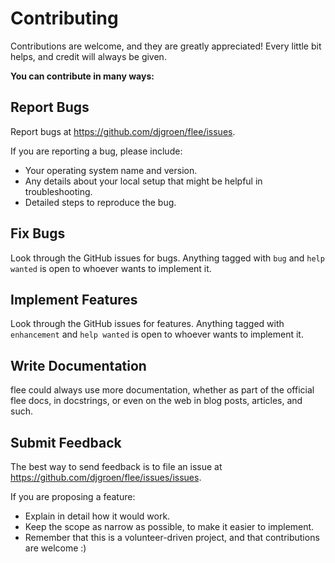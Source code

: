 # **Contributing**

Contributions are welcome, and they are greatly appreciated! Every little bit helps, and credit will always be given.

**You can contribute in many ways:**

## **Report Bugs**

Report bugs at <https://github.com/djgroen/flee/issues>.

If you are reporting a bug, please include:

* Your operating system name and version.
* Any details about your local setup that might be helpful in troubleshooting.
* Detailed steps to reproduce the bug.


## **Fix Bugs**
Look through the GitHub issues for bugs. Anything tagged with `bug` and `help wanted` is open to whoever wants to implement it.


## **Implement Features**

Look through the GitHub issues for features. Anything tagged with `enhancement` and `help wanted` is open to whoever wants to implement it.

## **Write Documentation**
flee could always use more documentation, whether as part of the official flee docs, in docstrings, or even on the web in blog posts, articles, and such.

## **Submit Feedback**
The best way to send feedback is to file an issue at <https://github.com/djgroen/flee/issues/issues>.

If you are proposing a feature:

* Explain in detail how it would work.
* Keep the scope as narrow as possible, to make it easier to implement.
* Remember that this is a volunteer-driven project, and that contributions are welcome :)
